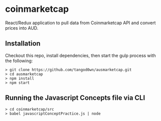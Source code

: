 # coinmarketcap
React/Redux application to pull data from Coinmarketcap API and convert prices into AUD.



## Installation

Checkout this repo, install dependencies, then start the gulp process with the following:

```
> git clone https://github.com/tangod0wn/ausmarketcap.git
> cd ausmarketcap
> npm install
> npm start
```


## Running the Javascript Concepts file via CLI
```
> cd coinmarketcap/src
> babel javascriptConceptPractice.js | node
```

